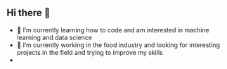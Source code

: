 ## Hi there 👋
- 🌱 I’m currently learning how to code and am interested in machine learning and data science
- 🔭 I’m currently working in the food industry and looking for interesting projects in the field and trying to improve my skills
- 
<!--
**Ranchu-chan/Ranchu-chan** is a ✨ _special_ ✨ repository because its `README.md` (this file) appears on your GitHub profile.

Here are some ideas to get you started:

- 🔭 I’m currently working on ...
- 🌱 I’m currently learning ...
- 👯 I’m looking to collaborate on ...
- 🤔 I’m looking for help with ...
- 💬 Ask me about ...
- 📫 How to reach me: ...
- 😄 Pronouns: ...
- ⚡ Fun fact: ...
-->
